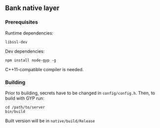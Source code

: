 Bank native layer
-----------------


### Prerequisites

Runtime dependencies:

    libssl-dev

Dev dependencies:

    npm install node-gyp -g

C++11-compatible compiler is needed.

### Building

Prior to building, secrets have to be changed in `config/config.h`. Then, to build with GYP run:

    cd /path/to/server
    bin/build

Built version will be in `native/build/Release`

